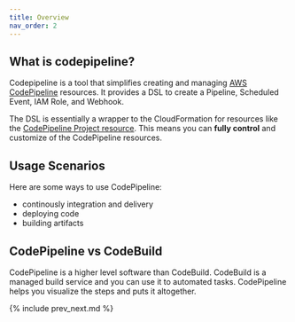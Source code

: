 ```yaml
---
title: Overview
nav_order: 2
---
```


## What is codepipeline?

Codepipeline is a tool that simplifies creating and managing [AWS CodePipeline](https://aws.amazon.com/codepipeline/) resources. It provides a DSL to create a Pipeline, Scheduled Event, IAM Role, and Webhook.

The DSL is essentially a wrapper to the CloudFormation for resources like the [CodePipeline Project resource](https://docs.aws.amazon.com/AWSCloudFormation/latest/UserGuide/aws-resource-codepipeline-pipeline.html). This means you can **fully control** and customize of the CodePipeline resources.

## Usage Scenarios

Here are some ways to use CodePipeline:

* continously integration and delivery
* deploying code
* building artifacts

## CodePipeline vs CodeBuild

CodePipeline is a higher level software than CodeBuild. CodeBuild is a managed build service and you can use it to automated tasks. CodePipeline helps you visualize the steps and puts it altogether.

{% include prev_next.md %}
